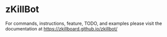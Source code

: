 # zKillBot

For commands, instructions, feature, TODO, and examples please visit the documentation at https://zkillboard.github.io/zkillbot/
